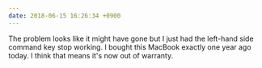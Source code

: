 ```yaml
---
date: 2018-06-15 16:26:34 +0900
---
```

The problem looks like it might have gone but I just had the left-hand side command key stop working. I bought this MacBook exactly one year ago today. I think that means it's now out of warranty.
